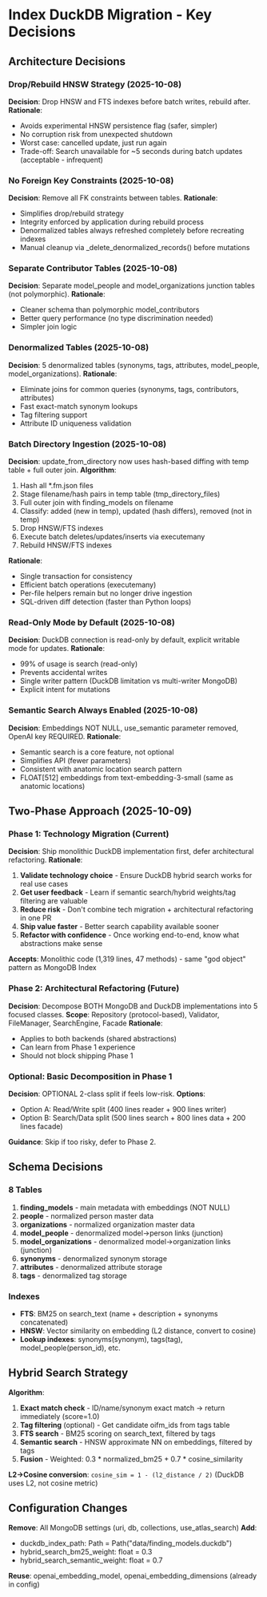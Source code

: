 # Index DuckDB Migration - Key Decisions

## Architecture Decisions

### Drop/Rebuild HNSW Strategy (2025-10-08)
**Decision**: Drop HNSW and FTS indexes before batch writes, rebuild after.
**Rationale**: 
- Avoids experimental HNSW persistence flag (safer, simpler)
- No corruption risk from unexpected shutdown
- Worst case: cancelled update, just run again
- Trade-off: Search unavailable for ~5 seconds during batch updates (acceptable - infrequent)

### No Foreign Key Constraints (2025-10-08)
**Decision**: Remove all FK constraints between tables.
**Rationale**:
- Simplifies drop/rebuild strategy
- Integrity enforced by application during rebuild process
- Denormalized tables always refreshed completely before recreating indexes
- Manual cleanup via _delete_denormalized_records() before mutations

### Separate Contributor Tables (2025-10-08)
**Decision**: Separate model_people and model_organizations junction tables (not polymorphic).
**Rationale**:
- Cleaner schema than polymorphic model_contributors
- Better query performance (no type discrimination needed)
- Simpler join logic

### Denormalized Tables (2025-10-08)
**Decision**: 5 denormalized tables (synonyms, tags, attributes, model_people, model_organizations).
**Rationale**:
- Eliminate joins for common queries (synonyms, tags, contributors, attributes)
- Fast exact-match synonym lookups
- Tag filtering support
- Attribute ID uniqueness validation

### Batch Directory Ingestion (2025-10-08)
**Decision**: update_from_directory now uses hash-based diffing with temp table + full outer join.
**Algorithm**:
1. Hash all *.fm.json files
2. Stage filename/hash pairs in temp table (tmp_directory_files)
3. Full outer join with finding_models on filename
4. Classify: added (new in temp), updated (hash differs), removed (not in temp)
5. Drop HNSW/FTS indexes
6. Execute batch deletes/updates/inserts via executemany
7. Rebuild HNSW/FTS indexes

**Rationale**:
- Single transaction for consistency
- Efficient batch operations (executemany)
- Per-file helpers remain but no longer drive ingestion
- SQL-driven diff detection (faster than Python loops)

### Read-Only Mode by Default (2025-10-08)
**Decision**: DuckDB connection is read-only by default, explicit writable mode for updates.
**Rationale**:
- 99% of usage is search (read-only)
- Prevents accidental writes
- Single writer pattern (DuckDB limitation vs multi-writer MongoDB)
- Explicit intent for mutations

### Semantic Search Always Enabled (2025-10-08)
**Decision**: Embeddings NOT NULL, use_semantic parameter removed, OpenAI key REQUIRED.
**Rationale**:
- Semantic search is a core feature, not optional
- Simplifies API (fewer parameters)
- Consistent with anatomic location search pattern
- FLOAT[512] embeddings from text-embedding-3-small (same as anatomic locations)

## Two-Phase Approach (2025-10-09)

### Phase 1: Technology Migration (Current)
**Decision**: Ship monolithic DuckDB implementation first, defer architectural refactoring.
**Rationale**:
1. **Validate technology choice** - Ensure DuckDB hybrid search works for real use cases
2. **Get user feedback** - Learn if semantic search/hybrid weights/tag filtering are valuable
3. **Reduce risk** - Don't combine tech migration + architectural refactoring in one PR
4. **Ship value faster** - Better search capability available sooner
5. **Refactor with confidence** - Once working end-to-end, know what abstractions make sense

**Accepts**: Monolithic code (1,319 lines, 47 methods) - same "god object" pattern as MongoDB Index

### Phase 2: Architectural Refactoring (Future)
**Decision**: Decompose BOTH MongoDB and DuckDB implementations into 5 focused classes.
**Scope**: Repository (protocol-based), Validator, FileManager, SearchEngine, Facade
**Rationale**:
- Applies to both backends (shared abstractions)
- Can learn from Phase 1 experience
- Should not block shipping Phase 1

### Optional: Basic Decomposition in Phase 1
**Decision**: OPTIONAL 2-class split if feels low-risk.
**Options**:
- Option A: Read/Write split (400 lines reader + 900 lines writer)
- Option B: Search/Data split (500 lines search + 800 lines data + 200 lines facade)

**Guidance**: Skip if too risky, defer to Phase 2.

## Schema Decisions

### 8 Tables
1. **finding_models** - main metadata with embeddings (NOT NULL)
2. **people** - normalized person master data
3. **organizations** - normalized organization master data
4. **model_people** - denormalized model→person links (junction)
5. **model_organizations** - denormalized model→organization links (junction)
6. **synonyms** - denormalized synonym storage
7. **attributes** - denormalized attribute storage
8. **tags** - denormalized tag storage

### Indexes
- **FTS**: BM25 on search_text (name + description + synonyms concatenated)
- **HNSW**: Vector similarity on embedding (L2 distance, convert to cosine)
- **Lookup indexes**: synonyms(synonym), tags(tag), model_people(person_id), etc.

## Hybrid Search Strategy

**Algorithm**:
1. **Exact match check** - ID/name/synonym exact match → return immediately (score=1.0)
2. **Tag filtering** (optional) - Get candidate oifm_ids from tags table
3. **FTS search** - BM25 scoring on search_text, filtered by tags
4. **Semantic search** - HNSW approximate NN on embeddings, filtered by tags
5. **Fusion** - Weighted: 0.3 * normalized_bm25 + 0.7 * cosine_similarity

**L2→Cosine conversion**: `cosine_sim = 1 - (l2_distance / 2)` (DuckDB uses L2, not cosine metric)

## Configuration Changes

**Remove**: All MongoDB settings (uri, db, collections, use_atlas_search)
**Add**: 
- duckdb_index_path: Path = Path("data/finding_models.duckdb")
- hybrid_search_bm25_weight: float = 0.3
- hybrid_search_semantic_weight: float = 0.7

**Reuse**: openai_embedding_model, openai_embedding_dimensions (already in config)
